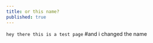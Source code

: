 ```yaml
---
title: or this name?
published: true
---
```



```hey there this is a test page```
#and i changed the name
